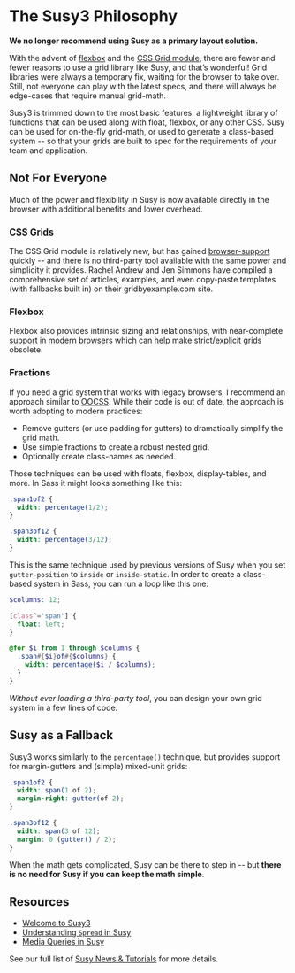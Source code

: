 # The Susy3 Philosophy

**We no longer recommend using Susy as a primary layout solution.**

With the advent of [flexbox] and the [CSS Grid module],
there are fewer and fewer reasons
to use a grid library like Susy,
and that’s wonderful!
Grid libraries were always a temporary fix,
waiting for the browser to take over.
Still, not everyone can play with the latest specs,
and there will always be edge-cases
that require manual grid-math.

[flexbox]: https://css-tricks.com/snippets/css/a-guide-to-flexbox/
[CSS Grid module]: https://css-tricks.com/snippets/css/complete-guide-grid/

Susy3 is trimmed down to the most basic features:
a lightweight library of functions
that can be used along with float, flexbox,
or any other CSS.
Susy can be used for on-the-fly grid-math,
or used to generate a class-based system --
so that your grids are built to spec
for the requirements of your team and application.


## Not For Everyone

Much of the power and flexibility in Susy
is now available directly in the browser
with additional benefits and lower overhead.

### CSS Grids

The CSS Grid module is relatively new,
but has gained [browser-support][caniuse-grid] quickly --
and there is no third-party tool available
with the same power and simplicity it provides.
Rachel Andrew and Jen Simmons have compiled
a comprehensive set of articles, examples,
and even copy-paste templates (with fallbacks built in)
on their gridbyexample.com site.

[caniuse-grid]: https://caniuse.com/#feat=css-grid

### Flexbox

Flexbox also provides intrinsic sizing and relationships,
with near-complete [support in modern browsers][caniuse-flex]
which can help make strict/explicit grids obsolete.

[caniuse-flex]: https://caniuse.com/#feat=flexbox

### Fractions

If you need a grid system
that works with legacy browsers,
I recommend an approach similar to [OOCSS].
While their code is out of date,
the approach is worth adopting to modern practices:

[OOCSS]: https://github.com/stubbornella/oocss/wiki/Grids

- Remove gutters (or use padding for gutters)
  to dramatically simplify the grid math.
- Use simple fractions to create a robust nested grid.
- Optionally create class-names as needed.

Those techniques can be used with floats, flexbox,
display-tables, and more.
In Sass it might looks something like this:

```scss
.span1of2 {
  width: percentage(1/2);
}

.span3of12 {
  width: percentage(3/12);
}
```

This is the same technique used by
previous versions of Susy
when you set `gutter-position` to `inside` or `inside-static`.
In order to create a class-based system in Sass,
you can run a loop like this one:

```scss
$columns: 12;

[class^='span'] {
  float: left;
}

@for $i from 1 through $columns {
  .span#{$i}of#{$columns} {
    width: percentage($i / $columns);
  }
}
```

*Without ever loading a third-party tool*,
you can design your own grid system
in a few lines of code.


## Susy as a Fallback

Susy3 works similarly
to the `percentage()` technique,
but provides support for margin-gutters
and (simple) mixed-unit grids:

```scss
.span1of2 {
  width: span(1 of 2);
  margin-right: gutter(of 2);
}

.span3of12 {
  width: span(3 of 12);
  margin: 0 (gutter() / 2);
}
```

When the math gets complicated,
Susy can be there to step in --
but **there is no need for Susy if you can keep the math simple**.


## Resources

- [Welcome to Susy3](http://oddbird.net/2017/06/28/susy3)
- [Understanding `Spread` in Susy](http://oddbird.net/2017/06/13/susy-spread)
- [Media Queries in Susy](http://oddbird.net/2017/09/25/susy-use)

See our full list of [Susy News & Tutorials]
for more details.

[Susy News & Tutorials]: http://oddbird.net/susy/articles/
